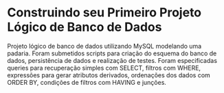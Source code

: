 # Construindo seu Primeiro Projeto Lógico de Banco de Dados

Projeto lógico de banco de dados utilizando MySQL modelando uma padaria. Foram submetidos scripts para criação do esquema do banco de dados, persistência de dados e realização de testes. Foram especificadas queries para recuperação simples com SELECT, filtros com WHERE, expressões para gerar atributos derivados, ordenações dos dados com ORDER BY, condições de filtros com HAVING e junções.